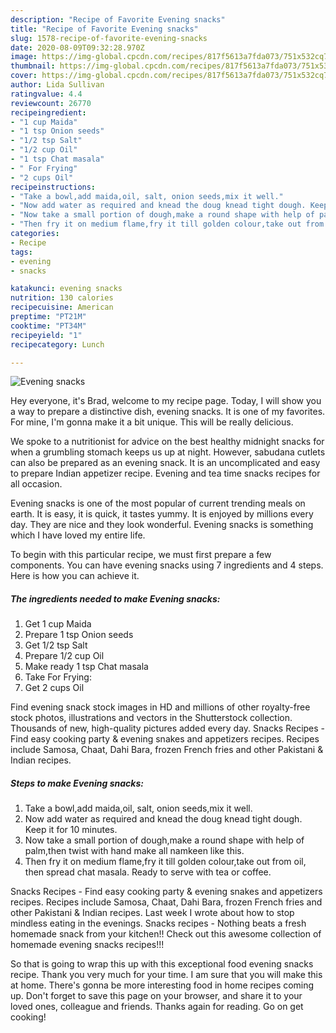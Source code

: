 ```yaml
---
description: "Recipe of Favorite Evening snacks"
title: "Recipe of Favorite Evening snacks"
slug: 1578-recipe-of-favorite-evening-snacks
date: 2020-08-09T09:32:28.970Z
image: https://img-global.cpcdn.com/recipes/817f5613a7fda073/751x532cq70/evening-snacks-recipe-main-photo.jpg
thumbnail: https://img-global.cpcdn.com/recipes/817f5613a7fda073/751x532cq70/evening-snacks-recipe-main-photo.jpg
cover: https://img-global.cpcdn.com/recipes/817f5613a7fda073/751x532cq70/evening-snacks-recipe-main-photo.jpg
author: Lida Sullivan
ratingvalue: 4.4
reviewcount: 26770
recipeingredient:
- "1 cup Maida"
- "1 tsp Onion seeds"
- "1/2 tsp Salt"
- "1/2 cup Oil"
- "1 tsp Chat masala"
- " For Frying"
- "2 cups Oil"
recipeinstructions:
- "Take a bowl,add maida,oil, salt, onion seeds,mix it well."
- "Now add water as required and knead the doug knead tight dough. Keep it for 10 minutes."
- "Now take a small portion of dough,make a round shape with help of palm,then twist with hand make all namkeen like this."
- "Then fry it on medium flame,fry it till golden colour,take out from oil, then spread chat masala. Ready to serve with tea or coffee."
categories:
- Recipe
tags:
- evening
- snacks

katakunci: evening snacks 
nutrition: 130 calories
recipecuisine: American
preptime: "PT21M"
cooktime: "PT34M"
recipeyield: "1"
recipecategory: Lunch

---
```



![Evening snacks](https://img-global.cpcdn.com/recipes/817f5613a7fda073/751x532cq70/evening-snacks-recipe-main-photo.jpg)

Hey everyone, it's Brad, welcome to my recipe page. Today, I will show you a way to prepare a distinctive dish, evening snacks. It is one of my favorites. For mine, I'm gonna make it a bit unique. This will be really delicious.

We spoke to a nutritionist for advice on the best healthy midnight snacks for when a grumbling stomach keeps us up at night. However, sabudana cutlets can also be prepared as an evening snack. It is an uncomplicated and easy to prepare Indian appetizer recipe. Evening and tea time snacks recipes for all occasion.

Evening snacks is one of the most popular of current trending meals on earth. It is easy, it is quick, it tastes yummy. It is enjoyed by millions every day. They are nice and they look wonderful. Evening snacks is something which I have loved my entire life.


To begin with this particular recipe, we must first prepare a few components. You can have evening snacks using 7 ingredients and 4 steps. Here is how you can achieve it.

<!--inarticleads1-->

##### The ingredients needed to make Evening snacks:

1. Get 1 cup Maida
1. Prepare 1 tsp Onion seeds
1. Get 1/2 tsp Salt
1. Prepare 1/2 cup Oil
1. Make ready 1 tsp Chat masala
1. Take  For Frying:
1. Get 2 cups Oil


Find evening snack stock images in HD and millions of other royalty-free stock photos, illustrations and vectors in the Shutterstock collection. Thousands of new, high-quality pictures added every day. Snacks Recipes - Find easy cooking party &amp; evening snakes and appetizers recipes. Recipes include Samosa, Chaat, Dahi Bara, frozen French fries and other Pakistani &amp; Indian recipes. 

<!--inarticleads2-->

##### Steps to make Evening snacks:

1. Take a bowl,add maida,oil, salt, onion seeds,mix it well.
1. Now add water as required and knead the doug knead tight dough. Keep it for 10 minutes.
1. Now take a small portion of dough,make a round shape with help of palm,then twist with hand make all namkeen like this.
1. Then fry it on medium flame,fry it till golden colour,take out from oil, then spread chat masala. Ready to serve with tea or coffee.


Snacks Recipes - Find easy cooking party &amp; evening snakes and appetizers recipes. Recipes include Samosa, Chaat, Dahi Bara, frozen French fries and other Pakistani &amp; Indian recipes. Last week I wrote about how to stop mindless eating in the evenings. Snacks recipes - Nothing beats a fresh homemade snack from your kitchen!! Check out this awesome collection of homemade evening snacks recipes!!! 

So that is going to wrap this up with this exceptional food evening snacks recipe. Thank you very much for your time. I am sure that you will make this at home. There's gonna be more interesting food in home recipes coming up. Don't forget to save this page on your browser, and share it to your loved ones, colleague and friends. Thanks again for reading. Go on get cooking!
